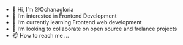 - 👋 Hi, I’m @Ochanagloria
- 👀 I’m interested in Frontend Development
- 🌱 I’m currently learning Frontend web development
- 💞️ I’m looking to collaborate on open source and frelance projects
- 📫 How to reach me ...

<!---
Ochanagloria/Ochanagloria is a ✨ special ✨ repository because its `README.md` (this file) appears on your GitHub profile.
You can click the Preview link to take a look at your changes.
--->
